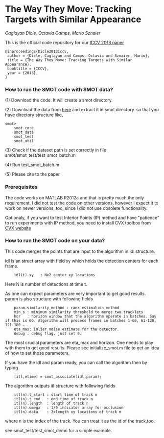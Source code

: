 # The Way They Move: Tracking Targets with Similar Appearance
*Caglayan Dicle, Octavia Camps, Mario Sznaier*


This is the official code repository for our [ICCV 2013 paper](http://www.cv-foundation.org/openaccess/content_iccv_2013/papers/Dicle_The_Way_They_2013_ICCV_paper.pdf)

    @inproceedings{Dicle2013iccv,
     author = {Dicle, Caglayan and Camps, Octavia and Sznaier, Mario},
     title = {The Way They Move: Tracking Targets with Similar Appearance},
     booktitle = {ICCV},
     year = {2013},
    }

### How to run the SMOT code with SMOT data?

 (1) Download the code. It will create a smot directory.
 
 (2) Download the data from [here](http://coe.neu.edu/~cdicle/data/smot_data.zip) and extract it in smot directory. so that you have directory structure like,
 	
 	smot>
 		smot_core
 		smot_data
 		smot_test
 		smot_util
 		 	
 (3) Check if the dataset path is set correctly in file smot/smot_test/test_smot_batch.m
 
 (4) Run test_smot_batch.m

 (5) Please cite to the paper
 	
	
 	
### Prerequisites
The code works on MATLAB R2012a and that is pretty much the only requirement. I did not test the code on other versions, however I expect it to work on newer versions, too, since I did not use obsolete functionality.

Optionaly, if you want to test Interior Points (IP) method and have "patience" to run experiments with IP method, you need to install CVX toolbox from [CVX website](http://www.cvxr.com)


### How to run the SMOT code on your data?

This code merges the points that are input to the algorithm in idl structure. 

idl is an struct array with field xy which holds the detection centers for each frame.

		idl(t).xy   : Nx2 center xy locations  

Here N is number of detections at time t. 

As one can expect parameters are very important to get good results. param is also structure with following fields

		param.similarity_method : rank estimation method 
		min_s : minimum similarity threshold to merge two tracklets
		hor   : horizon window that the algorithm operate in batches. Say if this is 60. Algorithm will process frames in batches 1-60, 61-120, 121-180 …
		eta_max: inlier noise estimate for the detector. 
		debug : debug flag. just set 0. 
		
The most crucial parameters are eta_max and horizon. One needs to play with them to get good results. Please see initialize_smot.m file to get an idea of how to set those parameters. 

If you have the idl and param ready, you can call the algorithm then by typing

		[itl,etime] = smot_associate(idl,param);

The algorithm outputs itl structure with following fields 
		
		itl(n).t_start : start time of track n
		itl(n).t_end   : end time of track n
		itl(n).length  : length of track n
		itl(n).omega   : 1/0 indicator array for occlusion
		itl(n).data    : 2xlength xy locations of track n
				
where n is the index of the track. You can treat it as the id of the track,too. 

see smot_test/test_smot_demo for a simple example.